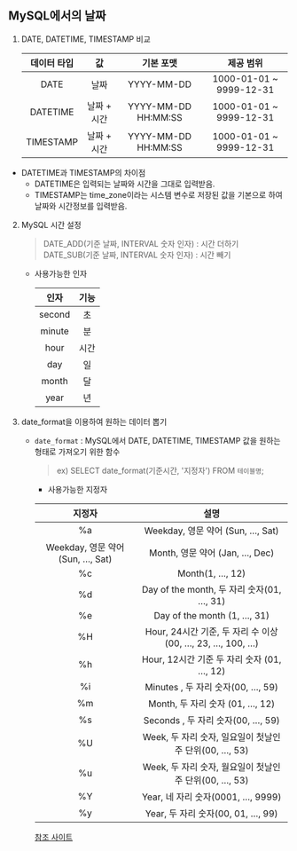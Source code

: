 ## MySQL에서의 날짜

1. DATE, DATETIME, TIMESTAMP 비교

	| 데이터 타입 |      값     |      기본 포맷      |        제공 범위        |
	|:-----------:|:-----------:|:-------------------:|:-----------------------:|
	|     DATE    |     날짜    |      YYYY-MM-DD     | 1000-01-01 ~ 9999-12-31 |
	|   DATETIME  | 날짜 + 시간 | YYYY-MM-DD HH:MM:SS | 1000-01-01 ~ 9999-12-31 |
	|  TIMESTAMP  | 날짜 + 시간 | YYYY-MM-DD HH:MM:SS | 1000-01-01 ~ 9999-12-31 |

* DATETIME과 TIMESTAMP의 차이점
	* DATETIME은 입력되는 날짜와 시간을 그대로 입력받음.
	* TIMESTAMP는 time_zone이라는 시스템 변수로 저장된 값을 기본으로 하여 날짜와 시간정보를 입력받음.

2. MySQL 시간 설정
	> DATE_ADD(기준 날짜, INTERVAL 숫자 인자) : 시간 더하기  
	> DATE_SUB(기준 날짜, INTERVAL 숫자 인자) : 시간 빼기

	* 사용가능한 인자

		|  인자  | 기능 |
		|:------:|:----:|
		| second |  초  |
		| minute |  분  |
		|  hour  | 시간 |
		|   day  |  일  |
		|  month |  달  |
		|  year  |  년  |

3. date_format을 이용하여 원하는 데이터 뽑기
	* `date_format` : MySQL에서 DATE, DATETIME, TIMESTAMP 값을 원하는 형태로 가져오기 위한 함수
		> ex) SELECT date_format(기준시간, '지정자') FROM `테이블명`;

		* 사용가능한 지정자

		|              <center>지정자              |      <center>설명                           |
		|:--------------------------------:|:---------------------------------------------------------:|
		|                %a                |              Weekday, 영문 약어 (Sun, …, Sat)             |
		| Weekday, 영문 약어 (Sun, …, Sat) |               Month, 영문 약어 (Jan, …, Dec)              |
		|                %c                |                      Month(1, …, 12)                      |
		|                %d                |         Day of the month, 두 자리 숫자(01, …, 31)         |
		|                %e                |                Day of the month (1, …, 31)                |
		|                %H                | Hour, 24시간 기준, 두 자리 수 이상 (00, …, 23, …, 100, …) |
		|                %h                |         Hour, 12시간 기준 두 자리 숫자 (01, …, 12)        |
		|                %i                |             Minutes , 두 자리 숫자(00, …, 59)             |
		|                %m                |              Month, 두 자리 숫자 (01, …, 12)              |
		|                %s                |             Seconds , 두 자리 숫자(00, …, 59)             |
		|                %U                |   Week, 두 자리 숫자, 일요일이 첫날인 주 단위(00, …, 53)  |
		|                %u                |   Week, 두 자리 숫자, 월요일이 첫날인 주 단위(00, …, 53)  |
		|                %Y                |             Year, 네 자리 숫자(0001, …, 9999)             |
		|                %y                |             Year, 두 자리 숫자(00, 01, …, 99)             |

		[참조 사이트](https://lightblog.tistory.com/155)
